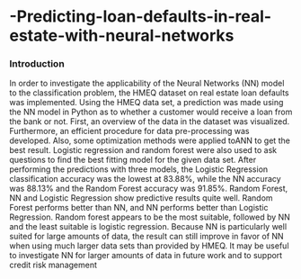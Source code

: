 # -Predicting-loan-defaults-in-real-estate-with-neural-networks

### Introduction
In order to investigate the applicability of the Neural Networks (NN) model to the classification problem, the HMEQ dataset on real estate loan defaults was implemented. Using the HMEQ data set, a prediction was made using the NN model in Python as to whether a customer would receive a loan from the bank or not. First, an overview of the data in the dataset was visualized. Furthermore, an efficient procedure for data pre-processing was developed. Also, some optimization methods were applied toANN to get the best result. Logistic regression and random forest were also used to ask questions to find the best fitting model for the given data set. After performing the predictions with three models, the Logistic Regression classification accuracy was the lowest at 83.88%, while the NN accuracy was 88.13% and the Random Forest accuracy was 91.85%. Random Forest, NN and Logistic Regression show predictive results quite well. Random Forest performs better than NN, and NN performs better than Logistic Regression. Random forest appears to be the most suitable, followed by NN and the least suitable is logistic regression. Because NN is particularly well suited for large amounts of data, the result can still improve in favor of NN when using much larger data sets than provided by HMEQ. It may be useful to investigate NN for larger amounts of data in future work and to support credit risk management

